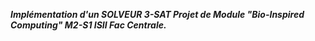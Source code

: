 ***Implémentation d'un SOLVEUR 3-SAT Projet de Module "Bio-Inspired Computing" M2-S1 ISII Fac Centrale.***
